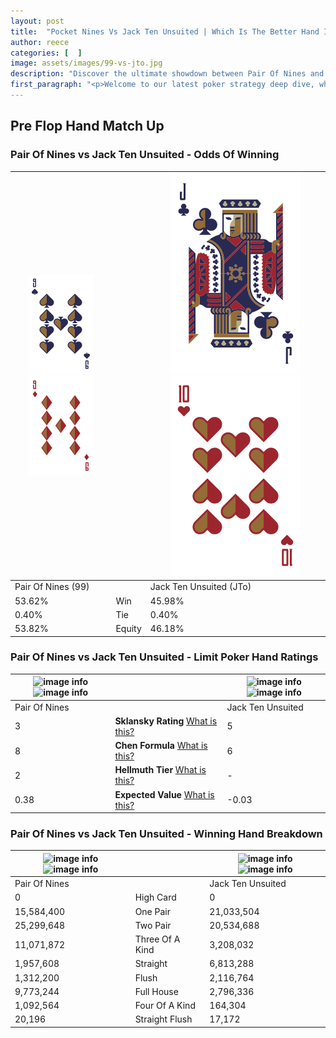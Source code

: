 ```yaml
---
layout: post
title:  "Pocket Nines Vs Jack Ten Unsuited | Which Is The Better Hand In Poker? A Complete Guide"
author: reece
categories: [  ]
image: assets/images/99-vs-jto.jpg
description: "Discover the ultimate showdown between Pair Of Nines and Jack Ten Unsuited in poker! Uncover the odds, strategies, and scenarios where one hand triumphs over the other. Get ready to up your poker game with this thrilling analysis."
first_paragraph: "<p>Welcome to our latest poker strategy deep dive, where we're pitting two distinct hands against each other in a high-stakes showdown: Pair Of Nines vs Jack Ten Unsuited.</p><p>In the dynamic world of poker, every decision counts, and knowing which hand holds the upper hand is key to your success at the table.</p><p>In this article, we'll dissect these two hands, explore the scenarios where one dominates the other, and equip you with the knowledge to make strategic choices that can tip the odds in your favor.</p><p>Get ready to unravel the intriguing dynamics of these poker hands and elevate your game to new heights.</p>"
---
```




[comment]: # (sp0)

## Pre Flop Hand Match Up

<div class="table hand-ratings" markdown="1"> 



### Pair Of Nines vs Jack Ten Unsuited - Odds Of Winning


    
| ![image info](assets/images/hand1/9.png) ![image info](assets/images/hand1/9o.png) |  | ![image info](assets/images/hand2/j.png) ![image info](assets/images/hand2/to.png) |
| -------- | -------- | -------- |
| Pair Of Nines (99) |  | Jack Ten Unsuited (JTo) |
| 53.62% | Win | 45.98% |
| 0.40% | Tie | 0.40% |
| 53.82% | Equity | 46.18% |




[comment]: # (sp1)



### Pair Of Nines vs Jack Ten Unsuited - Limit Poker Hand Ratings


    
| ![image info](https://www.riverpairs.com/assets/images/hand1/9.png) ![image info](https://www.riverpairs.com/assets/images/hand1/9o.png) |  | ![image info](https://www.riverpairs.com/assets/images/hand2/j.png) ![image info](https://www.riverpairs.com/assets/images/hand2/to.png) |
| -------- | -------- | -------- |
| Pair Of Nines |  | Jack Ten Unsuited |
| 3 | **Sklansky Rating** [What is this?](/sklansky-rating-explained) | 5 |
| 8 | **Chen Formula** [What is this?](/chen-formula-explained) | 6 |
| 2 | **Hellmuth Tier** [What is this?](/Hellmuth-tier-explained) | - |
| 0.38 | **Expected Value** [What is this?](/expected-value-explained) | -0.03 |




[comment]: # (sp2)



### Pair Of Nines vs Jack Ten Unsuited - Winning Hand Breakdown


    
| ![image info](https://www.riverpairs.com/assets/images/hand1/9.png) ![image info](https://www.riverpairs.com/assets/images/hand1/9o.png) |  | ![image info](https://www.riverpairs.com/assets/images/hand2/j.png) ![image info](https://www.riverpairs.com/assets/images/hand2/to.png) |
| -------- | -------- | -------- |
| Pair Of Nines |  | Jack Ten Unsuited |
| 0 | High Card | 0 |
| 15,584,400 | One Pair | 21,033,504 |
| 25,299,648 | Two Pair | 20,534,688 |
| 11,071,872 | Three Of A Kind | 3,208,032 |
| 1,957,608 | Straight | 6,813,288 |
| 1,312,200 | Flush | 2,116,764 |
| 9,773,244 | Full House | 2,796,336 |
| 1,092,564 | Four Of A Kind | 164,304 |
| 20,196 | Straight Flush | 17,172 |




[comment]: # (sp3)



</div>

[comment]: # (sp4)



[comment]: # (sp5)

